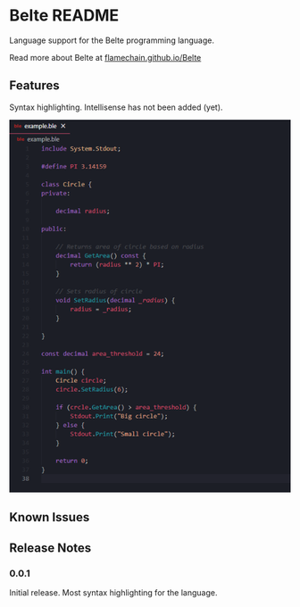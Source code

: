# Belte README

Language support for the Belte programming language.

Read more about Belte at [flamechain.github.io/Belte](https://flamechain.github.io/Belte/)

## Features

Syntax highlighting. Intellisense has not been added (yet).

![example](./images/example1.png)

## Known Issues

## Release Notes

### 0.0.1

Initial release. Most syntax highlighting for the language.
